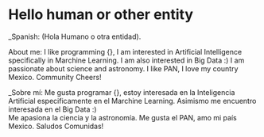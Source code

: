 # Hello human or other entity 
_Spanish: (Hola Humano o otra entidad).


About me: I like programming {}, I am interested in Artificial Intelligence specifically in Marchine Learning.
               I am also interested in Big Data :)
                    I am passionate about science and astronomy. I like PAN, I love my country Mexico.
                     Community Cheers!
                    
                    

_Sobre mí: Me gusta programar {}, estoy interesada en la Inteligencia Artificial especificamente en el Marchine Learning. 
               Asimismo me encuentro interesada en el Big Data :)             
                    Me apasiona la ciencia y la astronomía. Me gusta el PAN, amo mi país Mexico.
                    Saludos Comunidas!

